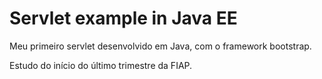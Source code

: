 # Servlet example in Java EE

Meu primeiro servlet desenvolvido em Java, com o framework bootstrap. 

Estudo do início do último trimestre da FIAP.